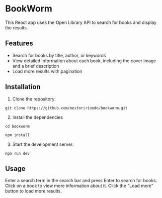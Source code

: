 # BookWorm

This React app uses the Open Library API to search for books and display the results.

## Features

- Search for books by title, author, or keywords
- View detailed information about each book, including the cover image and a brief description
- Load more results with pagination

## Installation

1. Clone the repository:

`git clone https://github.com/nestoririondo/bookworm.git 
`

2. Install the dependencies

`cd bookworm`

`npm install`

3. Start the development server:

`npm run dev`

## Usage
Enter a search term in the search bar and press Enter to search for books. Click on a book to view more information about it. Click the "Load more" button to load more results.